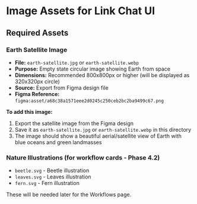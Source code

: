 # Image Assets for Link Chat UI

## Required Assets

### Earth Satellite Image

- **File:** `earth-satellite.jpg` or `earth-satellite.webp`
- **Purpose:** Empty state circular image showing Earth from space
- **Dimensions:** Recommended 800x800px or higher (will be displayed as 320x320px circle)
- **Source:** Export from Figma design file
- **Figma Reference:** `figma:asset/a68c38a1571eee2d0245c250ceb2bc2ba9499c67.png`

**To add this image:**

1. Export the satellite image from the Figma design
2. Save it as `earth-satellite.jpg` or `earth-satellite.webp` in this directory
3. The image should show a beautiful aerial/satellite view of Earth with blue oceans and green landmasses

### Nature Illustrations (for workflow cards - Phase 4.2)

- `beetle.svg` - Beetle illustration
- `leaves.svg` - Leaves illustration
- `fern.svg` - Fern illustration

These will be needed later for the Workflows page.

